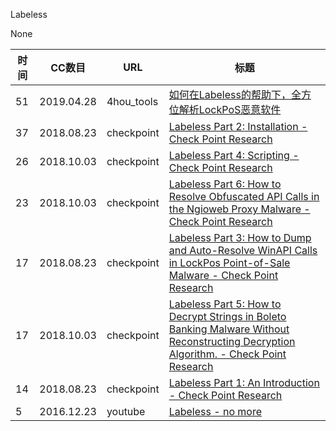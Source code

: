 Labeless

None

| 时间 | CC数目 | URL | 标题 |
| ---- | ----- | --- | --- |
| 51 | 2019.04.28 | 4hou_tools | [如何在Labeless的帮助下，全方位解析LockPoS恶意软件](https://www.4hou.com/tools/17362.html) |
| 37 | 2018.08.23 | checkpoint | [Labeless Part 2: Installation - Check Point Research](https://research.checkpoint.com/installing-labeless/) |
| 26 | 2018.10.03 | checkpoint | [Labeless Part 4: Scripting - Check Point Research](https://research.checkpoint.com/labeless-part-4-scripting/) |
| 23 | 2018.10.03 | checkpoint | [Labeless Part 6: How to Resolve Obfuscated API Calls in the Ngioweb Proxy Malware - Check Point Research](https://research.checkpoint.com/labeless-part-6-how-to-resolve-obfuscated-api-calls-in-the-ngioweb-proxy-malware/) |
| 17 | 2018.08.23 | checkpoint | [Labeless Part 3: How to Dump and Auto-Resolve WinAPI Calls in LockPos Point-of-Sale Malware - Check Point Research](https://research.checkpoint.com/19558-2/) |
| 17 | 2018.10.03 | checkpoint | [Labeless Part 5: How to Decrypt Strings in Boleto Banking Malware Without Reconstructing Decryption Algorithm. - Check Point Research](https://research.checkpoint.com/labeless-part-5-how-to-decrypt-strings-in-boleto-banking-malware-without-reconstructing-decryption-algorithm/) |
| 14 | 2018.08.23 | checkpoint | [Labeless Part 1: An Introduction - Check Point Research](https://research.checkpoint.com/labeless-an-introduction/) |
| 5 | 2016.12.23 | youtube | [Labeless - no more](https://www.youtube.com/watch?v=wqTP6fXNc_Q) |
